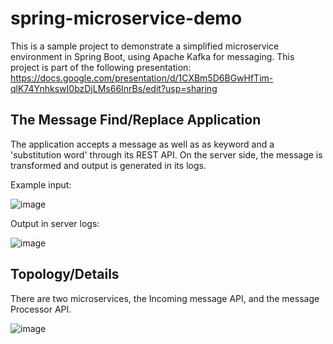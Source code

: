 # spring-microservice-demo

This is a sample project to demonstrate a simplified microservice environment in Spring Boot, using Apache Kafka for messaging. This project is part of the following presentation: https://docs.google.com/presentation/d/1CXBm5D6BGwHfTim-qlK74YnhkswI0bzDjLMs66InrBs/edit?usp=sharing

## The Message Find/Replace Application

The application accepts a message as well as as keyword and a 'substitution word' through its REST API. On the server side, the message is transformed and output is generated in its logs.

Example input: 

![image](https://user-images.githubusercontent.com/16928672/137635742-f1c22437-6697-4895-a0f4-962e002f54d7.png)

Output in server logs:

![image](https://user-images.githubusercontent.com/16928672/137635751-b0276fb8-4014-45eb-a486-f987a621ee0c.png)


## Topology/Details

There are two microservices, the Incoming message API, and the message Processor API.

![image](https://user-images.githubusercontent.com/16928672/137635708-0dd7931c-2325-4ae5-82f9-7bcb97e7ad14.png)

